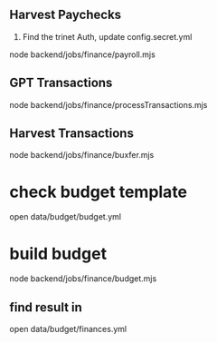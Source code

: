 ## Harvest Paychecks

1. Find the trinet Auth, update config.secret.yml

node backend/jobs/finance/payroll.mjs



## GPT Transactions

node backend/jobs/finance/processTransactions.mjs 


## Harvest Transactions


node backend/jobs/finance/buxfer.mjs




# check budget template

open data/budget/budget.yml


# build budget

node backend/jobs/finance/budget.mjs 


## find result in 

open data/budget/finances.yml